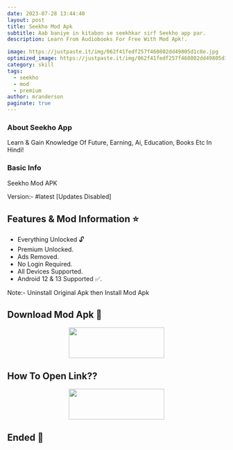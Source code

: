 ```yaml
---
date: 2023-07-28 13:44:40
layout: post
title: Seekho Mod Apk
subtitle: Aab baniye in kitabon se seekhkar sirf Seekho app par.
description: Learn From Audiobooks For Free With Mod Apk!.

image: https://justpaste.it/img/062f41fedf257f460802dd49805d1c8e.jpg
optimized_image: https://justpaste.it/img/062f41fedf257f460802dd49805d1c8e.jpg
category: skill
tags:
  - seekho
  - mod
  - premium
author: mranderson
paginate: true
---
```


### About Seekho App 
Learn & Gain Knowledge Of Future, Earning, Ai, Education, Books Etc In Hindi!

### Basic Info
Seekho Mod APK

Version:- #latest [Updates Disabled]

<!--page-->

## Features & Mod Information ⭐

- Everything Unlocked 🔓
- Premium Unlocked.
- Ads Removed.
- No Login Required.
- All Devices Supported.
- Android 12 & 13 Supported ✅.

Note:- Uninstall Original Apk then Install Mod Apk


## Download Mod Apk 📩

<p align="center"><a href="https://9qr.de/F1hQ4M"><img src="https://img.shields.io/badge/Download-Now-black?&style=for-the-badge&logo=download" width="220" height="70.45"></a></p>


## How To Open Link??

<p align="center"><a href="https://t.me/HowToRedirect/5"><img src="https://img.shields.io/badge/HowToOpen-Link-black?&style=for-the-badge&logo=telegram" width="220" height="70.45"></a></p>

## Ended 👀
